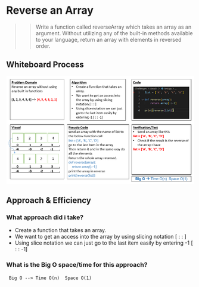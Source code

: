 # Reverse an Array
>> Write a function called reverseArray which takes an array as an argument. 
Without utilizing any of the built-in methods available to your language, return an array with elements in reversed order.

## Whiteboard Process
![alt text](../class01/class01.png "Reverse an Array")

## Approach & Efficiency

### What approach did i take? 
* Create a function that takes an array.
* We want to get an access into the array by using slicing notation [ : : ]
* Using slice notation we can just go to the last item easily by entering -1 [ : : -1]

### What is the Big O space/time for this approach? 
     Big O --> Time O(n)  Space O(1)

